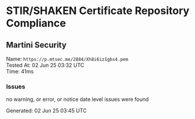 # STIR/SHAKEN Certificate Repository Compliance

## Martini Security

Name: `https://p.mtsec.me/2884/Xh8i6iz1gbs4.pem`\
Tested At: 02 Jun 25 03:32 UTC\
Time: 41ms

### Issues

no warning, or error, or notice date level issues were found

Generated: 02 Jun 25 03:45 UTC